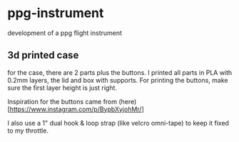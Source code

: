 # ppg-instrument
development of a ppg flight instrument


## 3d printed case
for the case, there are 2 parts plus the buttons.
I printed all parts in PLA with 0.2mm layers, the lid and box with supports. For printing the buttons, make sure the first layer height is just right.

Inspiration for the buttons came from (here)[https://www.instagram.com/p/BypbXyjohMr/]

I also use a 1" dual hook & loop strap (like velcro omni-tape) to keep it fixed to my throttle.